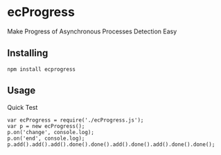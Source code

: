 # ecProgress
Make Progress of Asynchronous Processes Detection Easy

## Installing
```shell
npm install ecprogress
```

## Usage
Quick Test
```node
var ecProgress = require('./ecProgress.js');
var p = new ecProgress();
p.on('change', console.log);
p.on('end', console.log);
p.add().add().add().done().done().add().done().add().done().done();
```
